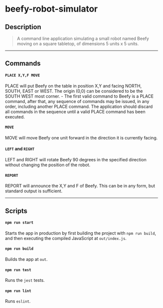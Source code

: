 # beefy-robot-simulator

## Description

> A command line application simulating a small robot named Beefy moving on a square tabletop, of dimensions 5 units x 5 units.

---

## Commands

#### `PLACE X,Y,F MOVE`

PLACE will put Beefy on the table in position X,Y and facing NORTH, SOUTH, EAST or WEST. The origin (0,0) can be considered to be the SOUTH WEST most corner. - The first valid command to Beefy is a PLACE command, after that, any sequence of commands may be issued, in any order, including another PLACE command. The application should discard all commands in the sequence until a valid PLACE command has been executed.

#### `MOVE`

MOVE will move Beefy one unit forward in the direction it is currently facing.

#### `LEFT` and `RIGHT`

LEFT and RIGHT will rotate Beefy 90 degrees in the specified direction without changing the position of the robot.

#### `REPORT`

REPORT will announce the X,Y and F of Beefy. This can be in any form, but standard output is sufficient.

---

## Scripts

#### `npm run start`

Starts the app in production by first building the project with `npm run build`, and then executing the compiled JavaScript at `out/index.js`.

#### `npm run build`

Builds the app at `out`.

#### `npm run test`

Runs the `jest` tests.

#### `npm run lint`

Runs `eslint`.
